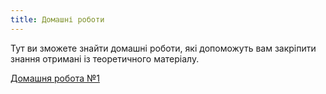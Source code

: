 ```yaml
---
title: Домашні роботи
---
```

Тут ви зможете знайти домашні роботи, які допоможуть вам закріпити знання отримані із теоретичного матеріалу.

[Домашня робота №1](hw1.md)